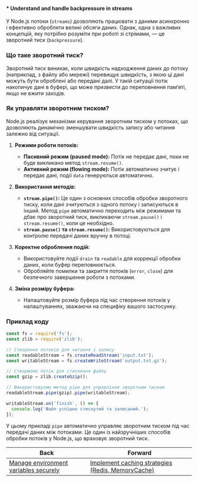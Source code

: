 #### * Understand and handle backpressure in streams

У Node.js потоки (`streams`) дозволяють працювати з даними асинхронно і ефективно обробляти великі обсяги даних. Однак, одна з важливих концепцій, яку потрібно розуміти при роботі зі стрімами, — це зворотний тиск (`backpressure`).

### Що таке зворотний тиск?

Зворотний тиск виникає, коли швидкість надходження даних до потоку (наприклад, з файлу або мережі) перевищує швидкість, з якою ці дані можуть бути оброблені або передані далі. У такій ситуації потік накопичує дані в буфері, що може призвести до переповнення пам’яті, якщо не вжити заходів.

### Як управляти зворотним тиском?

Node.js реалізує механізми керування зворотним тиском у потоках, що дозволяють динамічно зменшувати швидкість запису або читання залежно від ситуації.

1. **Режими роботи потоків:**
   - **Пасивний режим (paused mode):** Потік не передає дані, поки не буде викликано метод `stream.resume()`.
   - **Активний режим (flowing mode):** Потік автоматично зчитує і передає дані, події `data` генеруються автоматично.

2. **Використання методів:**
   - **`stream.pipe()`:** Це один з основних способів обробки зворотного тиску, коли дані зчитуються з одного потоку і записуються в інший. Метод `pipe` автоматично переходить між режимами та дбає про зворотний тиск, викликаючи `stream.pause()` і `stream.resume()`, коли це необхідно.
   - **`stream.pause()` та `stream.resume()`:** Використовуються для контролю передачі даних вручну в потоці.

3. **Коректне оброблення подій:**
   - Використовуйте події `drain` та `readable` для коррекції обробки даних, коли буфер переповнюється.
   - Обробляйте помилки та закриття потоків (`error`, `close`) для безпечного завершення роботи з потоками.

4. **Зміна розміру буфера:**
   - Налаштовуйте розмір буфера під час створення потоків у налаштуваннях, зважаючи на специфіку вашого застосунку.

### Приклад коду

```javascript
const fs = require('fs');
const zlib = require('zlib');

// Створення потоків для читання і запису
const readableStream = fs.createReadStream('input.txt');
const writableStream = fs.createWriteStream('output.txt.gz');

// Створюємо потік для стиснення файлу
const gzip = zlib.createGzip();

// Використовуємо метод pipe для управління зворотним тиском
readableStream.pipe(gzip).pipe(writableStream);

writableStream.on('finish', () => {
  console.log('Файл успішно стиснутий та записаний.');
});
```

У цьому прикладі `pipe` автоматично управляє зворотним тиском під час передачі даних між потоками. Це один із найзручніших способів обробки потоків у Node.js, що враховує зворотний тиск.

| Back | Forward |
|---|---|
| [Manage environment variables securely](/ua/middle/nodejs/manage-environment-variables-securely.md)  | [Implement caching strategies (Redis, MemoryCache)](/ua/middle/nodejs/implement-caching-strategies-redis-inmemory-cache.md) |